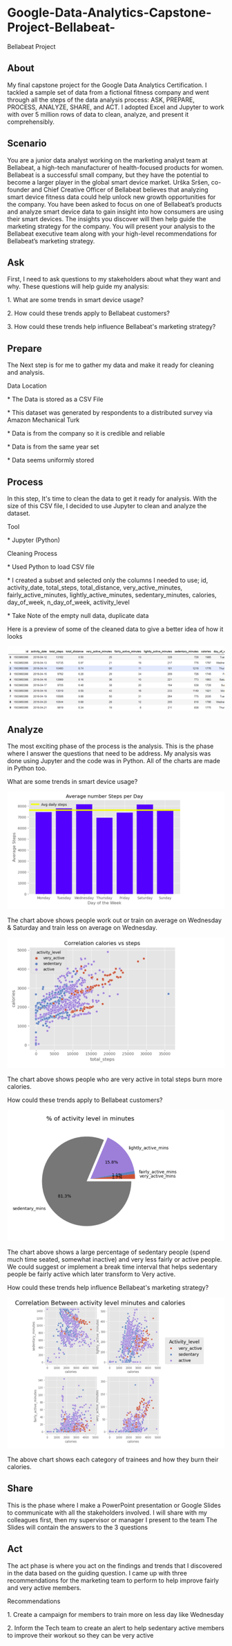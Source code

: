 # Google-Data-Analytics-Capstone-Project-Bellabeat-
Bellabeat Project

## About
<p>My final capstone project for the Google Data Analytics Certification. I tackled a sample set of data from a fictional fitness company and went through all the steps of the data analysis process: ASK, PREPARE, PROCESS, ANALYZE, SHARE, and ACT. I adopted Excel and Jupyter to work with over 5 million rows of data to clean, analyze, and present it comprehensibly.</p>

## Scenario
<p> You are a junior data analyst working on the marketing analyst team at Bellabeat, a high-tech manufacturer of health-focused products for women. Bellabeat is a successful small company, but they have the potential to become a larger player in the global smart device market. Urška Sršen, co-founder and Chief Creative Officer of Bellabeat believes that analyzing smart device fitness data could help unlock new growth opportunities for the company. You have been asked to focus on one of Bellabeat’s products and analyze smart device data to gain insight into how consumers are using their smart devices. The insights you discover will then help guide the marketing strategy for the company. You will present your analysis to the Bellabeat executive team along with your high-level recommendations for Bellabeat’s marketing strategy.</p>

## Ask
<p>First, I need to ask questions to my stakeholders about what they want and why. These questions will help guide my analysis: 
<p>1. What are some trends in smart device usage?</p>
<p>2. How could these trends apply to Bellabeat customers? </p>
<p>3. How could these trends help influence Bellabeat's marketing strategy? </p>

## Prepare
The Next step is for me to gather my data and make it ready for cleaning and analysis.

<p>Data Location</p>
<p>* The Data is stored as a CSV File</p>
<p>* This dataset was generated by respondents to a distributed survey via Amazon Mechanical Turk</p>
<p>* Data is from the company so it is credible and reliable</p>
<p>* Data is from the same year set</p>
<p>* Data seems uniformly stored</p>

## Process
In this step, It's time to clean the data to get it ready for analysis. With the size of this CSV file, I decided to use Jupyter to clean and analyze the dataset.

<p>Tool</p>
<p>* Jupyter (Python)</p>

<p>Cleaning Process</p>
<p>* Used Python to load CSV file</p>
<p>* I created a subset and selected only the columns I needed to use; id, activity_date, total_steps,	total_distance,	very_active_minutes, fairly_active_minutes, lightly_active_minutes, sedentary_minutes,	calories, day_of_week, n_day_of_week, activity_level</p>
<p>* Take Note of the empty null data, duplicate data</p>

Here is a preview of some of the cleaned data to give a better idea of how it looks 

![Preview of Clean Data](https://github.com/Shakes1Q/Google-Data-Analytics-Capstone-Project-Bellabeat-/blob/33a0dc04db7fc320e1a5d3542eb9ca782debc5cf/Charts/1st%20clean_data.png)

## Analyze
The most exciting phase of the process is the analysis. This is the phase where I answer the questions that need to be address. My analysis was done using Jupyter and the code was in Python. All of the charts are made in Python too.


<p>What are some trends in smart device usage?</p>

![Preview of Clean Data](https://github.com/Shakes1Q/Google-Data-Analytics-Capstone-Project-Bellabeat-/blob/8c0a95671aaa9f487678069dbf2435cda5fdedee/Charts/2nd_trend_chart.png)

The chart above shows people work out or train on average on Wednesday & Saturday and train less on average on Wednesday.

![Preview of Clean Data](https://github.com/Shakes1Q/Google-Data-Analytics-Capstone-Project-Bellabeat-/blob/de62c179dbfa12e519540e40c849acfa1007ce39/Charts/3rd_trend_chart.png)

The chart above shows people who are very active in total steps burn more calories.

<p>How could these trends apply to Bellabeat customers?</p>

![Preview of Clean Data](https://github.com/Shakes1Q/Google-Data-Analytics-Capstone-Project-Bellabeat-/blob/f715b63660ac3a495eea9907943a45e24cc0e571/Charts/4th_improve_customers.png)

The chart above shows a large percentage of sedentary people (spend much time seated, somewhat inactive) and very less fairly or active people. We could suggest or implement a break time interval that helps sedentary people be fairly active which later transform to Very active.

<p>How could these trends help influence Bellabeat's marketing strategy?</p>

![Preview of Clean Data](https://github.com/Shakes1Q/Google-Data-Analytics-Capstone-Project-Bellabeat-/blob/8a04e74398e4fab99db94468f6fcd828efdab8ad/Charts/5th_marketing_strategy.png)

The above chart shows each category of trainees and how they burn their calories.


## Share
<p>This is the phase where I make a PowerPoint presentation or Google Slides to communicate with all the stakeholders involved. I will share with my colleagues first, then my supervisor or manager I present to the team 
The Slides will contain the answers to the 3 questions</p>

## Act
<p>The act phase is where you act on the findings and trends that I discovered in the data based on the guiding question. I came up with three recommendations for the marketing team to perform to help improve fairly and very active members.</p>

<p>Recommendations</p>
<p>1. Create a campaign for members to train more on less day like Wednesday</p>
<p>2. Inform the Tech team to create an alert to help sedentary active members to improve their workout so they can be very active</p>


























  

